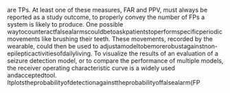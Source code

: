 are TPs. At least one of these measures, FAR and PPV, must always be reported as a study
outcome, to properly convey the number of FPs a system is likely to produce. One possible
waytocounteractfalsealarmscouldbetoaskpatientstoperformspecificperiodicmovements
like brushing their teeth. These movements, recorded by the wearable, could then be used to
adjustamodeltobemorerobustagainstnon-epilepticactivitiesofdailyliving.
To visualize the results of an evaluation of a seizure detection model, or to compare the
performance of multiple models, the receiver operating characteristic curve is a widely used
andacceptedtool. Itplotstheprobabilityofdetectionagainsttheprobabilityoffalsealarm(FP